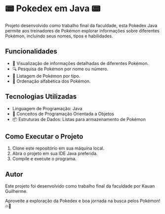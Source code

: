 # 📟 Pokedex em Java 📟

Projeto desenvolvido como trabalho final da faculdade, esta Pokedex Java permite aos treinadores de Pokémon explorar informações sobre diferentes Pokémon, incluindo seus nomes, tipos e habilidades.

## Funcionalidades

- 📌 Visualização de informações detalhadas de diferentes Pokémon.
- 🔍 Pesquisa de Pokémon por nome ou número.
- 📂 Listagem de Pokémon por tipo.
- 📝 Ordenação alfabética dos Pokémon.

## Tecnologias Utilizadas

- Linguagem de Programação: Java
- 🧩 Conceitos de Programação Orientada a Objetos
- 📦 Estruturas de Dados: Listas para armazenamento de Pokémon

## Como Executar o Projeto

1. Clone este repositório em sua máquina local.
2. Abra o projeto em sua IDE Java preferida.
3. Compile e execute o programa.

## Autor

Este projeto foi desenvolvido como trabalho final da faculdade por Kauan Guilherme.

Aproveite a exploração da Pokedex e boa jornada na busca pelos Pokémon! 🔥🚀
